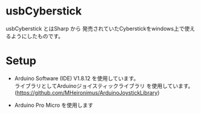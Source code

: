 # usbCyberstick

usbCyberstick とはSharp から 発売されていたCyberstickをwindows上で使えるようにしたものです。<br>

# Setup

* Arduino Software (IDE) V1.8.12 を使用しています。<br>
 ライブラリとしてArduinoジョイスティックライブラリ を使用しています。 <br>
  (https://github.com/MHeironimus/ArduinoJoystickLibrary) <br>
- Arduino Pro Micro を使用します <br>
